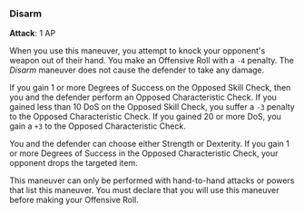 ### Disarm
**Attack**: 1 AP

When you use this maneuver, you attempt to knock your opponent's weapon out of their hand. You make an Offensive Roll with a `-4` penalty. The _Disarm_ maneuver does not cause the defender to take any damage.

If you gain 1 or more Degrees of Success on the Opposed Skill Check, then you and the defender perform an Opposed Characteristic Check. If you gained less than 10 DoS on the Opposed Skill Check, you suffer a `-3` penalty to the Opposed Characteristic Check. If you gained 20 or more DoS, you gain a `+3` to the Opposed Characteristic Check. 

You and the defender can choose either Strength or Dexterity. If you gain 1 or more Degrees of Success in the Opposed Characteristic Check, your opponent drops the targeted item.

This maneuver can only be performed with hand-to-hand attacks or powers that list this maneuver. You must declare that you will use this maneuver before making your Offensive Roll.